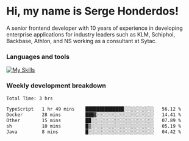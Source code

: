 # Hi, my name is Serge Honderdos!

A senior frontend developer with 10 years of experience in developing enterprise applications for industry leaders such as KLM, Schiphol, Backbase, Athlon, and NS working as a consultant at Sytac.

### Languages and tools
[![My Skills](https://skillicons.dev/icons?i=js,ts,angular,react,vue,nodejs,sqlite,postgres,mongodb,git,azure)](#)

### Weekly development breakdown
<!--START_SECTION:waka-->

```txt
Total Time: 3 hrs

TypeScript   1 hr 49 mins    ██████████████░░░░░░░░░░░   56.12 %
Docker       28 mins         ███▓░░░░░░░░░░░░░░░░░░░░░   14.41 %
Other        15 mins         ██░░░░░░░░░░░░░░░░░░░░░░░   07.89 %
sh           10 mins         █▒░░░░░░░░░░░░░░░░░░░░░░░   05.19 %
Java         8 mins          █░░░░░░░░░░░░░░░░░░░░░░░░   04.42 %
```

<!--END_SECTION:waka-->
